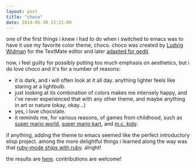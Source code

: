 ```yaml
---
layout: post
title: "choco"
date: 2014-05-30 22:21:00
---
```


one of the first things i knew i had to do when i switched to emacs
was to have it use my favorite color theme, choco. choco was created
by [Ludvig Widman](http://www.ludw.se/blog/) for the TextMate editor
and later [adapted for gedit](https://github.com/gmate/gmate).

now, i feel guilty for possibly putting too much emphasis on
aesthetics, but i do love choco and it's for a number of reasons:

* it is dark, and i will often look at it all day. anything lighter
  feels like staring at a lightbulb.
* just looking at its combination of colors makes me intensely happy,
  and i've never experienced that with any other theme, and maybe
  anything in art or nature (okay, okay...)
* yes, i love chocolate.
* it reminds me, for various reasons, of games from childhood, such as
  [super mario world](http://en.wikipedia.org/wiki/Super_Mario_World),
  [super mario kart](http://en.wikipedia.org/wiki/Super_Mario_Kart),
  and [m.c. kids](http://en.wikipedia.org/wiki/M.C._Kids):

if anything, adding the theme to emacs seemed like the perfect
introductory elisp project. among the more delightful things i learned
along the way was that
[ruby-mode ships with ruby](https://github.com/ruby/ruby/blob/trunk/misc/ruby-mode.el).
alright!

the results are
[here](https://github.com/imtayadeway/emacs-color-theme-choco).
contributions are welcome!
